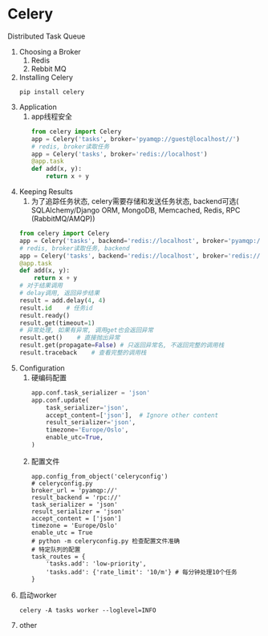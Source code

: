 # Celery

Distributed Task Queue

1. Choosing a Broker
    1. Redis
    2. Rebbit MQ
2. Installing Celery
    ```
    pip install celery
    ```
3. Application
    1. app线程安全
        ```python
        from celery import Celery
        app = Celery('tasks', broker='pyamqp://guest@localhost//')
        # redis, broker读取任务
        app = Celery('tasks', broker='redis://localhost')
        @app.task
        def add(x, y):
            return x + y
        ```
4. Keeping Results
    1. 为了追踪任务状态, celery需要存储和发送任务状态, backend可选( SQLAlchemy/Django ORM, MongoDB, Memcached, Redis, RPC (RabbitMQ/AMQP))
    ```python
    from celery import Celery
    app = Celery('tasks', backend='redis://localhost', broker='pyamqp://guest@localhost//')
    # redis, broker读取任务, backend
    app = Celery('tasks', backend='redis://localhost', broker='redis://localhost')
    @app.task
    def add(x, y):
        return x + y
    # 对于结果调用
    # delay调用, 返回异步结果
    result = add.delay(4, 4)
    result.id    # 任务id
    result.ready()
    result.get(timeout=1)
    # 异常处理, 如果有异常, 调用get也会返回异常
    result.get()    # 直接抛出异常
    result.get(propagate=False) # 只返回异常名, 不返回完整的调用栈
    result.traceback    # 查看完整的调用栈
    ```
5. Configuration
    1. 硬编码配置
        ```python
        app.conf.task_serializer = 'json'
        app.conf.update(
            task_serializer='json',
            accept_content=['json'],  # Ignore other content
            result_serializer='json',
            timezone='Europe/Oslo',
            enable_utc=True,
        )
        ```
    2. 配置文件
        ```
        app.config_from_object('celeryconfig')
        # celeryconfig.py
        broker_url = 'pyamqp://'
        result_backend = 'rpc://'
        task_serializer = 'json'
        result_serializer = 'json'
        accept_content = ['json']
        timezone = 'Europe/Oslo'
        enable_utc = True
        # python -m celeryconfig.py 检查配置文件准确
        # 特定队列的配置
        task_routes = {
            'tasks.add': 'low-priority',
            'tasks.add': {'rate_limit': '10/m'} # 每分钟处理10个任务
        }
        ```
6. 启动worker
    ```Shell
    celery -A tasks worker --loglevel=INFO
    ```
7. other